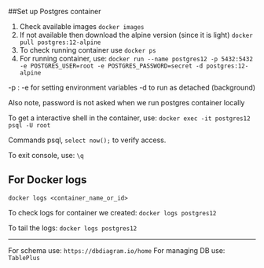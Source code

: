 ##Set up Postgres container

1. Check available images `docker images`
2. If not available then download the alpine version (since it is light) `docker pull postgres:12-alpine`
3. To check running container use `docker ps`
4. For running container, use: `docker run --name postgres12 -p 5432:5432 -e POSTGRES_USER=root -e POSTGRES_PASSWORD=secret -d postgres:12-alpine`

-p <machine-port>:<container-port>
-e for setting environment variables
-d to run as detached (background)

Also note, password is not asked when we run postgres container locally

To get a interactive shell in the container, use:
`docker exec -it postgres12 psql -U root`

Commands psql, `select now();` to verify access.

To exit console, use: `\q` 

## For Docker logs
`docker logs <container_name_or_id>`

To check logs for container we created:
`docker logs postgres12`

To tail the logs:
`docker logs postgres12`

----

For schema use: `https://dbdiagram.io/home`
For managing DB use: `TablePlus`



